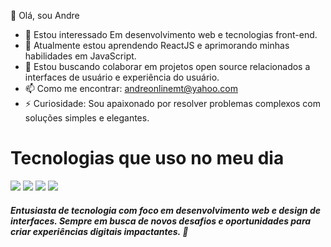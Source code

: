 👋 Olá, sou Andre
- 👀 Estou interessado Em desenvolvimento web e tecnologias front-end.
- 🌱 Atualmente estou aprendendo ReactJS e aprimorando minhas habilidades em JavaScript.
- 💞️ Estou buscando colaborar em projetos open source relacionados a interfaces de usuário e experiência do usuário.
- 📫 Como me encontrar:  andreonlinemt@yahoo.com 
- ⚡ Curiosidade:  Sou apaixonado por resolver problemas complexos com soluções simples e elegantes.

# Tecnologias que uso no meu dia

![](https://upload.wikimedia.org/wikipedia/commons/thumb/6/61/HTML5_logo_and_wordmark.svg/30px-HTML5_logo_and_wordmark.svg.png) 
![](https://upload.wikimedia.org/wikipedia/commons/thumb/d/d5/CSS3_logo_and_wordmark.svg/30px-CSS3_logo_and_wordmark.svg.png) 
![](https://upload.wikimedia.org/wikipedia/commons/thumb/9/99/Unofficial_JavaScript_logo_2.svg/30px-Unofficial_JavaScript_logo_2.svg.png)
![](https://upload.wikimedia.org/wikipedia/commons/thumb/a/a7/React-icon.svg/30px-React-icon.svg.png) 

##### *Entusiasta de tecnologia com foco em desenvolvimento web e design de interfaces. Sempre em busca de novos desafios e oportunidades para criar experiências digitais impactantes.* 💫
